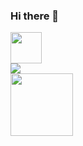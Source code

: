 ### Hi there 👋

<div id="header" align="left">
  <img src="https://media.giphy.com/media/zOvBKUUEERdNm/giphy.gif" width="50"/>
</div>

<div id="badges">
  <a href="https://www.linkedin.com/in/sergei-shabanov-018914244/">
    <img src="https://img.shields.io/badge/-LinkedIn%20-blue">
  </a>
</div>

<div id="footer" align="left">
  <img src="https://media.giphy.com/media/13FrpeVH09Zrb2/giphy.gif" width="100"/>
</div>

<!--
**SergeiShabanov1989/SergeiShabanov1989** is a ✨ _special_ ✨ repository because its `README.md` (this file) appears on your GitHub profile.

Here are some ideas to get you started:

- 🔭 I’m currently working on ...
- 🌱 I’m currently learning ...
- 👯 I’m looking to collaborate on ...
- 🤔 I’m looking for help with ...
- 💬 Ask me about ...
- 📫 How to reach me: ...
- 😄 Pronouns: ...
- ⚡ Fun fact: ...
-->
